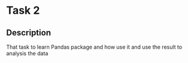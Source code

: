 # Task 2

## Description

That task to learn Pandas package and how use it and use the result to analysis the data
